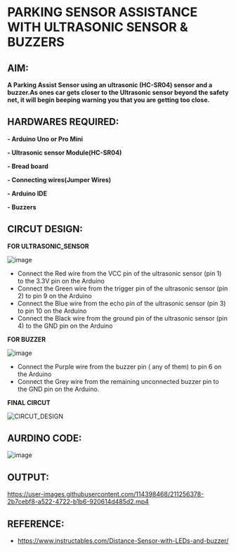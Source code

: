 # PARKING SENSOR ASSISTANCE WITH ULTRASONIC SENSOR & BUZZERS
## AIM:
**A Parking Assist Sensor using an ultrasonic (HC-SR04) sensor and a buzzer.As ones car gets closer to the Ultrasonic sensor beyond the safety net, it will begin beeping warning you that you are getting too close.**
## HARDWARES REQUIRED:

**- Arduino Uno or Pro Mini**

**- Ultrasonic sensor Module(HC-SR04)**

**- Bread board**

**- Connecting wires(Jumper Wires)**

**- Arduino IDE**

**- Buzzers**

## CIRCUT DESIGN:

**FOR ULTRASONIC_SENSOR**

![image](https://user-images.githubusercontent.com/114398468/211255970-78973e0a-4151-4690-bc4c-a905f43ded1b.png)

- Connect the Red wire from the VCC pin of the ultrasonic sensor (pin 1) to the 3.3V pin on the Arduino
- Connect the Green wire from the trigger pin of the ultrasonic sensor (pin 2) to pin 9 on the Arduino
- Connect the Blue wire from the echo pin of the ultrasonic sensor (pin 3) to pin 10 on the Arduino
- Connect the Black wire from the ground pin of the ultrasonic sensor (pin 4) to the GND pin on the Arduino

**FOR BUZZER**

![image](https://user-images.githubusercontent.com/114398468/211256038-1f26a95d-a3af-4482-b136-d0a25f515013.png)

- Connect the Purple wire from the buzzer pin ( any of them) to pin 6 on the Arduino
- Connect the Grey wire from the remaining unconnected buzzer pin to the GND pin on the Arduino.

**FINAL CIRCUT**

![CIRCUT_DESIGN](https://user-images.githubusercontent.com/114398468/211256072-7ab42e99-3999-46a5-9390-6643bf533e2e.jpeg)

## AURDINO CODE:

![image](https://user-images.githubusercontent.com/114398468/211256285-e7e04dcb-bceb-4c4b-9dd5-9c0c60c1f30a.png)

## OUTPUT:

https://user-images.githubusercontent.com/114398468/211256378-2b7cebf8-a522-4722-b1b6-920614d485d2.mp4

## REFERENCE:

- https://www.instructables.com/Distance-Sensor-with-LEDs-and-buzzer/
